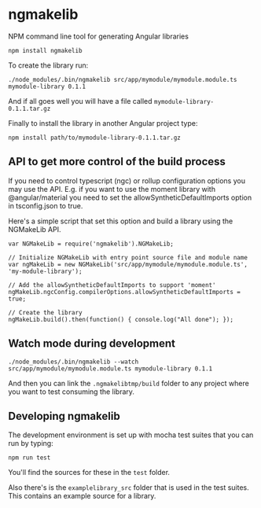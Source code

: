 # ngmakelib
NPM command line tool for generating Angular libraries

```
npm install ngmakelib
```

To create the library run:

```
./node_modules/.bin/ngmakelib src/app/mymodule/mymodule.module.ts mymodule-library 0.1.1
```

And if all goes well you will have a file called ``mymodule-library-0.1.1.tar.gz``

Finally to install the library in another Angular project type:

```
npm install path/to/mymodule-library-0.1.1.tar.gz
```

## API to get more control of the build process

If you need to control typescript (ngc) or rollup configuration options you may use the API. E.g. if you want to use the moment library with @angular/material you need to set the allowSyntheticDefaultImports option
in tsconfig.json to true.

Here's a simple script that set this option and build a library using the NGMakeLib API. 

```
var NGMakeLib = require('ngmakelib').NGMakeLib;

// Initialize NGMakeLib with entry point source file and module name
var ngMakeLib = new NGMakeLib('src/app/mymodule/mymodule.module.ts', 'my-module-library');

// Add the allowSyntheticDefaultImports to support 'moment'
ngMakeLib.ngcConfig.compilerOptions.allowSyntheticDefaultImports = true;

// Create the library
ngMakeLib.build().then(function() { console.log("All done"); });
```
## Watch mode during development

```
./node_modules/.bin/ngmakelib --watch src/app/mymodule/mymodule.module.ts mymodule-library 0.1.1
```

And then you can link the `.ngmakelibtmp/build` folder to any project where you want to test consuming the library.

## Developing ngmakelib

The development environment is set up with mocha test suites that you can run by typing:

`npm run test`

You'll find the sources for these in the `test` folder.

Also there's is the `examplelibrary_src` folder that is used in the test suites. This contains an example source for a library.